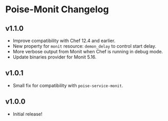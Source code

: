 # Poise-Monit Changelog

## v1.1.0

* Improve compatibility with Chef 12.4 and earlier.
* New property for `monit` resource: `demon_delay` to control start delay.
* More verbose output from Monit when Chef is running in debug mode.
* Update binaries provider for Monit 5.16.

## v1.0.1

* Small fix for compatibility with `poise-service-monit`.

## v1.0.0

* Initial release!
